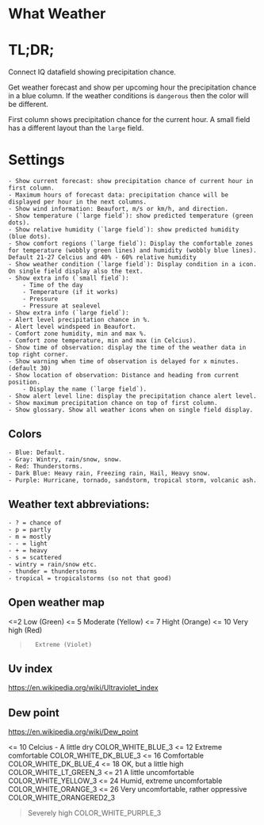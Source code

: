 # What Weather

# TL;DR;

Connect IQ datafield showing precipitation chance.

Get weather forecast and show per upcoming hour the precipitation chance in a blue column.
If the weather conditions is `dangerous` then the color will be different.

First column shows precipitation chance for the current hour.
A small field has a different layout than the `large` field.

# Settings

	- Show current forecast: show precipitation chance of current hour in first column.
	- Maximum hours of forecast data: precipitation chance will be displayed per hour in the next columns.
	- Show wind information: Beaufort, m/s or km/h, and direction.
	- Show temperature (`large field`): show predicted temperature (green dots).
	- Show relative humidity (`large field`): show predicted humidity (blue dots).
	- Show comfort regions (`large field`): Display the comfortable zones for temperature (wobbly green lines) and humidity (wobbly blue lines). Default 21-27 Celcius and 40% - 60% relative humidity
	- Show weather condition (`large field`): Display condition in a icon. On single field display also the text.
	- Show extra info (`small field`):
		- Time of the day
		- Temperature (if it works)
		- Pressure
        - Pressure at sealevel		
	- Show extra info (`large field`):		
	- Alert level precipitation chance in %.
	- Alert level windspeed in Beaufort.
	- Comfort zone humidity, min and max %.
	- Comfort zone temperature, min and max (in Celcius).
	- Show time of observation: display the time of the weather data in top right corner.
	- Show warning when time of observation is delayed for x minutes. (default 30)		
	- Show location of observation: Distance and heading from current position.
		- Display the name (`large field`).
	- Show alert level line: display the precipitation chance alert level.
	- Show maximum precipitation chance on top of first column.
	- Show glossary. Show all weather icons when on single field display.

 ## Colors

	- Blue: Default.
	- Gray: Wintry, rain/snow, snow.
	- Red: Thunderstorms.
	- Dark Blue: Heavy rain, Freezing rain, Hail, Heavy snow.
	- Purple: Hurricane, tornado, sandstorm, tropical storm, volcanic ash.

## Weather text abbreviations:
	- ? = chance of
	- p = partly
	- m = mostly
	- - = light
	- + = heavy
	- s = scattered
	- wintry = rain/snow etc.
	- thunder = thunderstorms
	- tropical = tropicalstorms (so not that good)


## Open weather map
<=2 	Low (Green)
<= 5 	Moderate (Yellow)
<= 7 	Hight (Orange)
<= 10 	Very high (Red)
> 		Extreme (Violet)

## Uv index
https://en.wikipedia.org/wiki/Ultraviolet_index

## Dew point

https://en.wikipedia.org/wiki/Dew_point

<= 10 Celcius - A little dry 		COLOR_WHITE_BLUE_3
<= 12 Extreme comfortable 			COLOR_WHITE_DK_BLUE_3
<= 16 Comfortable 					COLOR_WHITE_DK_BLUE_4
<= 18 OK, but a little high 		COLOR_WHITE_LT_GREEN_3
<= 21 A little uncomfortable		COLOR_WHITE_YELLOW_3
<= 24 Humid, extreme uncomfortable	COLOR_WHITE_ORANGE_3
<= 26 Very uncomfortable, rather oppressive COLOR_WHITE_ORANGERED2_3
> Severely high						COLOR_WHITE_PURPLE_3
> 